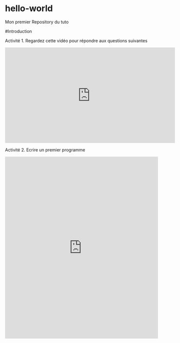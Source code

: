 # hello-world
Mon premier Repository du tuto


#Introduction

Activité 1. Regardez cette vidéo pour répondre aux questions suivantes

<html lang="fr">
  <body>
    <iframe width="560" height="315" src="https://www.youtube-nocookie.com/embed/xhjgvhZQ-j8" frameborder="0" allow="accelerometer;       autoplay; encrypted-media; gyroscope; picture-in-picture" allowfullscreen></iframe>
  </body>
</html>


Activité 2. Ecrire un premier programme

<html lang="fr">
<head>
  <meta charset="utf-8">

  <title>Theme 1</title>
  <meta name="description" content="Internet">
  <meta name="author" content="SR">

  <link rel="stylesheet" href="css/styles.css?v=1.0">

</head>

<body>

  <iframe src="https://trinket.io/embed/python/2434a5636e?outputOnly=true&runOption=console" width="100%" height="600" frameborder="0" marginwidth="0" marginheight="0" allowfullscreen></iframe>
  
</body>
</html>


